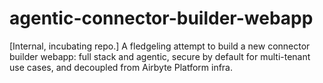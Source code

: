 # agentic-connector-builder-webapp
[Internal, incubating repo.] A fledgeling attempt to build a new connector builder webapp: full stack and agentic, secure by default for multi-tenant use cases, and decoupled from Airbyte Platform infra.
